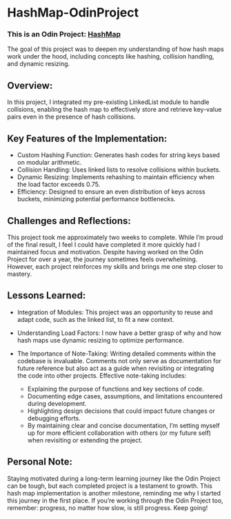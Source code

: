 # HashMap-OdinProject
### This is an Odin Project: [HashMap](https://www.theodinproject.com/lessons/javascript-hashmap)

The goal of this project was to deepen my understanding of how hash maps work under the hood, including concepts like hashing, collision handling, and dynamic resizing.

## Overview:
In this project, I integrated my pre-existing LinkedList module to handle collisions, enabling the hash map to effectively store and retrieve key-value pairs even in the presence of hash collisions.

## Key Features of the Implementation:
* Custom Hashing Function: Generates hash codes for string keys based on modular arithmetic.
* Collision Handling: Uses linked lists to resolve collisions within buckets.
* Dynamic Resizing: Implements rehashing to maintain efficiency when the load factor exceeds 0.75.
* Efficiency: Designed to ensure an even distribution of keys across buckets, minimizing potential performance bottlenecks.

## Challenges and Reflections:
This project took me approximately two weeks to complete. While I’m proud of the final result, I feel I could have completed it more quickly had I maintained focus and motivation. Despite having worked on the Odin Project for over a year, the journey sometimes feels overwhelming. However, each project reinforces my skills and brings me one step closer to mastery.

## Lessons Learned:
* Integration of Modules: This project was an opportunity to reuse and adapt code, such as the linked list, to fit a new context.
* Understanding Load Factors: I now have a better grasp of why and how hash maps use dynamic resizing to optimize performance.

* The Importance of Note-Taking: Writing detailed comments within the codebase is invaluable. Comments not only serve as documentation for future reference but also act as a guide when revisiting or integrating the code into other projects. Effective note-taking includes:

    * Explaining the purpose of functions and key sections of code.
    * Documenting edge cases, assumptions, and limitations encountered during development.
    *  Highlighting design decisions that could impact future changes or debugging efforts.
    * By maintaining clear and concise documentation, I’m setting myself up for more efficient collaboration with others (or my future self) when revisiting or extending the project.

## Personal Note:
Staying motivated during a long-term learning journey like the Odin Project can be tough, but each completed project is a testament to growth. This hash map implementation is another milestone, reminding me why I started this journey in the first place. If you’re working through the Odin Project too, remember: progress, no matter how slow, is still progress. Keep going!